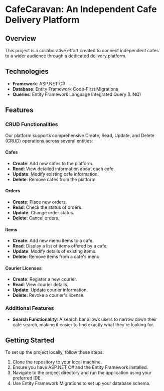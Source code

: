 # CafeCaravan: An Independent Cafe Delivery Platform

## Overview
This project is a collaborative effort created to connect independent cafes to a wider audience through a dedicated delivery platform.

## Technologies
- **Framework**: ASP.NET C#
- **Database**: Entity Framework Code-First Migrations
- **Queries**: Entity Framework Language Integrated Query (LINQ)

## Features

### CRUD Functionalities
Our platform supports comprehensive Create, Read, Update, and Delete (CRUD) operations across several entities:

#### Cafes
- **Create**: Add new cafes to the platform.
- **Read**: View detailed information about each cafe.
- **Update**: Modify existing cafe information.
- **Delete**: Remove cafes from the platform.

#### Orders
- **Create**: Place new orders.
- **Read**: Check the status of orders.
- **Update**: Change order status.
- **Delete**: Cancel orders.

#### Items
- **Create**: Add new menu items to a cafe.
- **Read**: Display a list of items offered by a cafe.
- **Update**: Modify details of existing items.
- **Delete**: Remove items from a cafe's menu.

#### Courier Licenses
- **Create**: Register a new courier.
- **Read**: View courier details.
- **Update**: Update courier information.
- **Delete**: Revoke a courier's license.

### Additional Features
- **Search Functionality**: A search bar allows users to narrow down their cafe search, making it easier to find exactly what they're looking for.

## Getting Started
To set up the project locally, follow these steps:

1. Clone the repository to your local machine.
2. Ensure you have ASP.NET C# and the Entity Framework installed.
3. Navigate to the project directory and run the application using your preferred IDE.
4. Use Entity Framework Migrations to set up your database schema.

